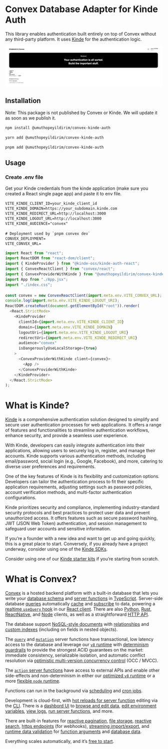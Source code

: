 # Convex Database Adapter for Kinde Auth

This library enables authentication built entirely on top of Convex without any third-party platform. It uses [Kinde](https://kinde.com) for the authentication logic.

![LoginScreenshot](./assets/login.png)

## Installation

Note: This package is not published by Convex or Kinde. We will update it as soon as we publish it.

```bash
npm install @umuthopeyildirim/convex-kinde-auth
```

```bash
yarn add @umuthopeyildirim/convex-kinde-auth
```

```bash
pnpm add @umuthopeyildirim/convex-kinde-auth
```

## Usage

### Create .env file

Get your Kinde credentials from the kinde application (make sure you created a React single page app) and paste it to env file.

```env
VITE_KINDE_CLIENT_ID=your_kinde_client_id
VITE_KINDE_DOMAIN=https://your_subdomain.kinde.com
VITE_KINDE_REDIRECT_URL=http://localhost:3000
VITE_KINDE_LOGOUT_URL=http://localhost:3000
VITE_KINDE_AUDIENCE="convex"

# Deployment used by `pnpm convex dev`
CONVEX_DEPLOYMENT=
VITE_CONVEX_URL=
```

```javascript
import React from "react";
import ReactDOM from "react-dom/client";
import { KindeProvider } from "@kinde-oss/kinde-auth-react";
import { ConvexReactClient } from "convex/react";
import { ConvexProviderWithKinde } from "@umuthopeyildirim/convex-kinde-auth";
import App from "./App.jsx";
import "./index.css";

const convex = new ConvexReactClient(import.meta.env.VITE_CONVEX_URL);
console.log(import.meta.env.VITE_KINDE_LOGOUT_URI);
ReactDOM.createRoot(document.getElementById("root")).render(
  <React.StrictMode>
    <KindeProvider
      clientId={import.meta.env.VITE_KINDE_CLIENT_ID}
      domain={import.meta.env.VITE_KINDE_DOMAIN}
      logoutUri={import.meta.env.VITE_KINDE_LOGOUT_URI}
      redirectUri={import.meta.env.VITE_KINDE_REDIRECT_URI}
      audience="convex"
      isDangerouslyUseLocalStorage={true}
    >
      <ConvexProviderWithKinde client={convex}>
        <App />
      </ConvexProviderWithKinde>
    </KindeProvider>
  </React.StrictMode>
);
```

# What is Kinde?

[Kinde](https://kinde.com) is a comprehensive authentication solution designed to simplify and secure user authentication processes for web applications. It offers a range of features and functionalities to streamline authentication workflows, enhance security, and provide a seamless user experience.

With Kinde, developers can easily integrate authentication into their applications, allowing users to securely log in, register, and manage their accounts. Kinde supports various authentication methods, including email/password, social login (e.g., Google, Facebook), and more, catering to diverse user preferences and requirements.

One of the key features of Kinde is its flexibility and customization options. Developers can tailor the authentication process to fit their specific application requirements, adjusting settings such as password policies, account verification methods, and multi-factor authentication configurations.

Kinde prioritizes security and compliance, implementing industry-standard security protocols and best practices to protect user data and prevent unauthorized access. It offers features such as secure password hashing, JWT (JSON Web Token) authentication, and session management to safeguard user accounts and sensitive information.

If you’re a founder with a new idea and want to get up and going quickly, this is a great place to start. Conversely, if you already have a project underway, consider using one of the [Kinde SDKs](https://github.com/kinde-oss).

Consider using one of our [Kinde starter kits](https://github.com/kinde-starter-kits) if you’re starting from scratch.

# What is Convex?

[Convex](https://convex.dev) is a hosted backend platform with a
built-in database that lets you write your
[database schema](https://docs.convex.dev/database/schemas) and
[server functions](https://docs.convex.dev/functions) in
[TypeScript](https://docs.convex.dev/typescript). Server-side database
[queries](https://docs.convex.dev/functions/query-functions) automatically
[cache](https://docs.convex.dev/functions/query-functions#caching--reactivity) and
[subscribe](https://docs.convex.dev/client/react#reactivity) to data, powering a
[realtime `useQuery` hook](https://docs.convex.dev/client/react#fetching-data) in our
[React client](https://docs.convex.dev/client/react). There are also
[Python](https://docs.convex.dev/client/python),
[Rust](https://docs.convex.dev/client/rust),
[ReactNative](https://docs.convex.dev/client/react-native), and
[Node](https://docs.convex.dev/client/javascript) clients, as well as a straightforward
[HTTP API](https://github.com/get-convex/convex-js/blob/main/src/browser/http_client.ts#L40).

The database support
[NoSQL-style documents](https://docs.convex.dev/database/document-storage) with
[relationships](https://docs.convex.dev/database/document-ids) and
[custom indexes](https://docs.convex.dev/database/indexes/)
(including on fields in nested objects).

The
[`query`](https://docs.convex.dev/functions/query-functions) and
[`mutation`](https://docs.convex.dev/functions/mutation-functions) server functions have transactional,
low latency access to the database and leverage our
[`v8` runtime](https://docs.convex.dev/functions/runtimes) with
[determinism guardrails](https://docs.convex.dev/functions/runtimes#using-randomness-and-time-in-queries-and-mutations)
to provide the strongest ACID guarantees on the market:
immediate consistency,
serializable isolation, and
automatic conflict resolution via
[optimistic multi-version concurrency control](https://docs.convex.dev/database/advanced/occ) (OCC / MVCC).

The [`action` server functions](https://docs.convex.dev/functions/actions) have
access to external APIs and enable other side-effects and non-determinism in
either our
[optimized `v8` runtime](https://docs.convex.dev/functions/runtimes) or a more
[flexible `node` runtime](https://docs.convex.dev/functions/runtimes#nodejs-runtime).

Functions can run in the background via
[scheduling](https://docs.convex.dev/scheduling/scheduled-functions) and
[cron jobs](https://docs.convex.dev/scheduling/cron-jobs).

Development is cloud-first, with
[hot reloads for server function](https://docs.convex.dev/cli#run-the-convex-dev-server) editing via the
[CLI](https://docs.convex.dev/cli). There is a
[dashbord UI](https://docs.convex.dev/dashboard) to
[browse and edit data](https://docs.convex.dev/dashboard/deployments/data),
[edit environment variables](https://docs.convex.dev/production/environment-variables),
[view logs](https://docs.convex.dev/dashboard/deployments/logs),
[run server functions](https://docs.convex.dev/dashboard/deployments/functions), and more.

There are built-in features for
[reactive pagination](https://docs.convex.dev/database/pagination),
[file storage](https://docs.convex.dev/file-storage),
[reactive search](https://docs.convex.dev/text-search),
[https endpoints](https://docs.convex.dev/functions/http-actions) (for webhooks),
[streaming import/export](https://docs.convex.dev/database/import-export/), and
[runtime data validation](https://docs.convex.dev/database/schemas#validators) for
[function arguments](https://docs.convex.dev/functions/args-validation) and
[database data](https://docs.convex.dev/database/schemas#schema-validation).

Everything scales automatically, and it’s [free to start](https://www.convex.dev/plans).
